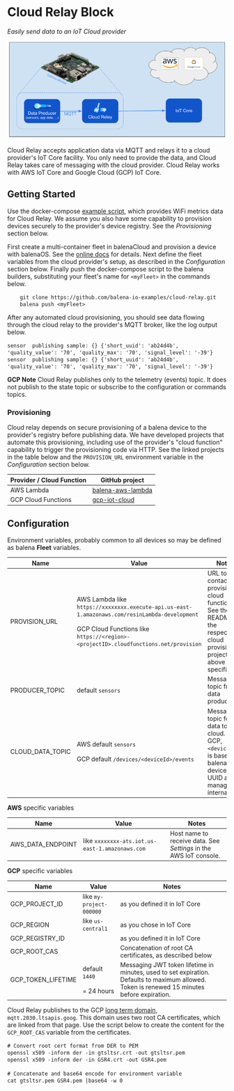 # Cloud Relay Block

*Easily send data to an IoT Cloud provider*

![Overview](overview.png)

Cloud Relay accepts application data via MQTT and relays it to a cloud provider's IoT Core facility. You only need to provide the data, and Cloud Relay takes care of messaging with the cloud provider. Cloud Relay works with AWS IoT Core and Google Cloud (GCP) IoT Core.

## Getting Started

Use the docker-compose [example script](docker-compose.yml), which provides WiFi metrics data for Cloud Relay. We assume you also have some capability to provision devices securely to the provider's device registry. See the *Provisioning* section below.

First create a multi-container fleet in balenaCloud and provision a device with balenaOS. See the [online docs](https://www.balena.io/docs/learn/getting-started/raspberrypi3/nodejs/) for details. Next define the fleet variables from the cloud provider's setup, as described in the *Configuration* section below. Finally push the docker-compose script to the balena builders, substituting your fleet's name for `<myFleet>` in the commands below.

```
    git clone https://github.com/balena-io-examples/cloud-relay.git
    balena push <myFleet>
```

After any automated cloud provisioning, you should see data flowing through the cloud relay to the provider's MQTT broker, like the log output below.

```
sensor  publishing sample: {} {'short_uuid': 'ab24d4b', 'quality_value': '70', 'quality_max': '70', 'signal_level': '-39'}
sensor  publishing sample: {} {'short_uuid': 'ab24d4b', 'quality_value': '70', 'quality_max': '70', 'signal_level': '-39'}
```

**GCP Note** Cloud Relay publishes only to the telemetry (events) topic. It does not publish to the state topic or subscribe to the configuration or commands topics.

### Provisioning

Cloud relay depends on secure provisioning of a balena device to the provider's registry before publishing data. We have developed projects that automate this provisioning, including use of the provider's "cloud function" capability to trigger the provisioning code via HTTP. See the linked projects in the table below and the `PROVISION_URL` environment variable in the *Configuration* section below.

| Provider / Cloud Function | GitHub project |
|----------|-------------------|
| AWS Lambda | [balena-aws-lambda](https://github.com/balena-io-examples/balena-aws-lambda) |
| GCP Cloud Functions | [gcp-iot-cloud](https://github.com/balena-io-examples/gcp-iot-cloud) |

## Configuration

Environment variables, probably common to all devices so may be defined as balena **Fleet** variables.

|  Name | Value | Notes |
|-------|-------|-------|
|  PROVISION_URL   | AWS Lambda like<br>`https://xxxxxxxx.execute-api.us-east-1.amazonaws.com/resinLambda-development`<br><br>GCP Cloud Functions like<br>`https://<region>-<projectID>.cloudfunctions.net/provision` | URL to contact the provisioning cloud function. See the README for the respective cloud provisioning projects above for specifics.|
| PRODUCER_TOPIC| default `sensors` | Message topic from data producer |
| CLOUD_DATA_TOPIC| AWS default `sensors`<br><br>GCP default `/devices/<deviceId>/events` | Message topic for data to cloud. For GCP, `<deviceId>` is based on balena device UUID and managed internally |

**AWS** specific variables

|  Name | Value | Notes |
|-------|-------|-------|
| AWS_DATA_ENDPOINT| like `xxxxxxxx-ats.iot.us-east-1.amazonaws.com                               ` | Host name to receive data. See *Settings* in the AWS IoT console. |

**GCP** specific variables

|  Name | Value | Notes |
|-------|-------|-------|
| GCP_PROJECT_ID | like `my-project-000000` | as you defined it in IoT Core |
| GCP_REGION | like `us-central1` | as you chose in IoT Core |
| GCP_REGISTRY_ID | | as you defined it in IoT Core |
| GCP_ROOT_CAS | | Concatenation of root CA certificates, as described below |
| GCP_TOKEN_LIFETIME | default `1440`<br><br>= 24 hours | Messaging JWT token lifetime in minutes, used to set expiration. Defaults to maximum allowed. Token is renewed 15 minutes before expiration. |

Cloud Relay publishes to the GCP [long term domain](https://cloud.google.com/iot/docs/how-tos/mqtt-bridge#using_a_long-term_mqtt_domain), `mqtt.2030.ltsapis.goog`. This domain uses two root CA certificates, which are linked from that page. Use the script below to create the content for the `GCP_ROOT_CAS` variable from the certificates.

```
# Convert root cert format from DER to PEM
openssl x509 -inform der -in gtsltsr.crt -out gtsltsr.pem
openssl x509 -inform der -in GSR4.crt -out GSR4.pem

# Concatenate and base64 encode for environment variable
cat gtsltsr.pem GSR4.pem |base64 -w 0
```
